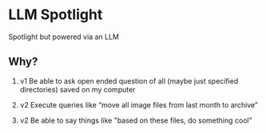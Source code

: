 # LLM Spotlight

Spotlight but powered via an LLM

## Why?

1. v1 Be able to ask open ended question of all (maybe just specified directories) saved on my computer

2. v2 Execute queries like “move all image files from last month to archive”

3. v2 Be able to say things like "based on these files, do something cool"
